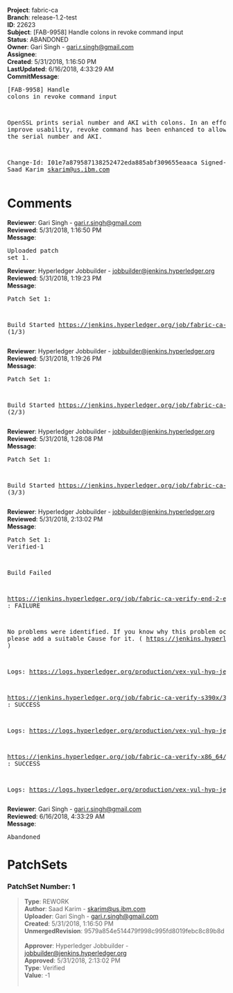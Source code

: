 <strong>Project</strong>: fabric-ca<br><strong>Branch</strong>: release-1.2-test<br><strong>ID</strong>: 22623<br><strong>Subject</strong>: [FAB-9958] Handle colons in revoke command input<br><strong>Status</strong>: ABANDONED<br><strong>Owner</strong>: Gari Singh - gari.r.singh@gmail.com<br><strong>Assignee</strong>:<br><strong>Created</strong>: 5/31/2018, 1:16:50 PM<br><strong>LastUpdated</strong>: 6/16/2018, 4:33:29 AM<br><strong>CommitMessage</strong>:<br><pre>[FAB-9958] Handle colons in revoke command input

OpenSSL prints serial number and AKI with colons.
In an effort to improve usability, revoke command has
been enhanced to allow colons in the serial number and
AKI.

Change-Id: I01e7a879587138252472eda885abf309655eaaca
Signed-off-by: Saad Karim <skarim@us.ibm.com>
</pre><h1>Comments</h1><strong>Reviewer</strong>: Gari Singh - gari.r.singh@gmail.com<br><strong>Reviewed</strong>: 5/31/2018, 1:16:50 PM<br><strong>Message</strong>: <pre>Uploaded patch set 1.</pre><strong>Reviewer</strong>: Hyperledger Jobbuilder - jobbuilder@jenkins.hyperledger.org<br><strong>Reviewed</strong>: 5/31/2018, 1:19:23 PM<br><strong>Message</strong>: <pre>Patch Set 1:

Build Started https://jenkins.hyperledger.org/job/fabric-ca-verify-x86_64/3124/ (1/3)</pre><strong>Reviewer</strong>: Hyperledger Jobbuilder - jobbuilder@jenkins.hyperledger.org<br><strong>Reviewed</strong>: 5/31/2018, 1:19:26 PM<br><strong>Message</strong>: <pre>Patch Set 1:

Build Started https://jenkins.hyperledger.org/job/fabric-ca-verify-end-2-end-x86_64/491/ (2/3)</pre><strong>Reviewer</strong>: Hyperledger Jobbuilder - jobbuilder@jenkins.hyperledger.org<br><strong>Reviewed</strong>: 5/31/2018, 1:28:08 PM<br><strong>Message</strong>: <pre>Patch Set 1:

Build Started https://jenkins.hyperledger.org/job/fabric-ca-verify-s390x/3207/ (3/3)</pre><strong>Reviewer</strong>: Hyperledger Jobbuilder - jobbuilder@jenkins.hyperledger.org<br><strong>Reviewed</strong>: 5/31/2018, 2:13:02 PM<br><strong>Message</strong>: <pre>Patch Set 1: Verified-1

Build Failed 

https://jenkins.hyperledger.org/job/fabric-ca-verify-end-2-end-x86_64/491/ : FAILURE

No problems were identified. If you know why this problem occurred, please add a suitable Cause for it. ( https://jenkins.hyperledger.org/job/fabric-ca-verify-end-2-end-x86_64/491/ )

Logs: https://logs.hyperledger.org/production/vex-yul-hyp-jenkins-3/fabric-ca-verify-end-2-end-x86_64/491

https://jenkins.hyperledger.org/job/fabric-ca-verify-s390x/3207/ : SUCCESS

Logs: https://logs.hyperledger.org/production/vex-yul-hyp-jenkins-3/fabric-ca-verify-s390x/3207

https://jenkins.hyperledger.org/job/fabric-ca-verify-x86_64/3124/ : SUCCESS

Logs: https://logs.hyperledger.org/production/vex-yul-hyp-jenkins-3/fabric-ca-verify-x86_64/3124</pre><strong>Reviewer</strong>: Gari Singh - gari.r.singh@gmail.com<br><strong>Reviewed</strong>: 6/16/2018, 4:33:29 AM<br><strong>Message</strong>: <pre>Abandoned</pre><h1>PatchSets</h1><h3>PatchSet Number: 1</h3><blockquote><strong>Type</strong>: REWORK<br><strong>Author</strong>: Saad Karim - skarim@us.ibm.com<br><strong>Uploader</strong>: Gari Singh - gari.r.singh@gmail.com<br><strong>Created</strong>: 5/31/2018, 1:16:50 PM<br><strong>UnmergedRevision</strong>: 9579a854e514479f998c995fd8019febc8c89b8d<br><br><strong>Approver</strong>: Hyperledger Jobbuilder - jobbuilder@jenkins.hyperledger.org<br><strong>Approved</strong>: 5/31/2018, 2:13:02 PM<br><strong>Type</strong>: Verified<br><strong>Value</strong>: -1<br><br></blockquote>
